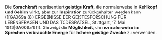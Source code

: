 
Die **Sprachkraft** repräsentiert **geistige Kraft**, die normalerweise in **Kehlkopf und Gehirn** wirkt, aber zur **Inspiration** zurückgehalten werden kann ([[GA069a (8.) ERGEBNISSE DER GEISTESFORSCHUNG FÜR LEBENSFRAGEN UND DAS TODESRÄTSEL, Stuttgart, 17. Mai 1913|GA069a/8]]). Sie zeigt die **Möglichkeit**, die **normalerweise im Sprechen verbrauchte Energie** für **höhere geistige Zwecke** zu verwenden.
